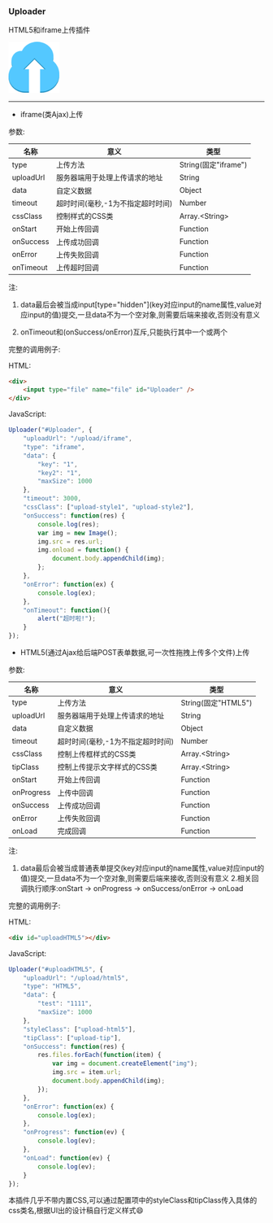 ### Uploader

HTML5和iframe上传插件

<img src="Upload.png" width="100px" height="100px" />

---

- iframe(类Ajax)上传

参数:

| 名称        | 意义                  | 类型                   |
| --------- | ------------------- | -------------------- |
| type      | 上传方法                | String(固定"iframe")   |
| uploadUrl | 服务器端用于处理上传请求的地址     | String               |
| data      | 自定义数据               | Object               |
| timeout   | 超时时间(毫秒,-1为不指定超时时间) | Number               |
| cssClass  | 控制样式的CSS类           | Array.&lt;String&gt; |
| onStart   | 开始上传回调              | Function             |
| onSuccess | 上传成功回调              | Function             |
| onError   | 上传失败回调              | Function             |
| onTimeout | 上传超时回调              | Function             |

注:

1. data最后会被当成input\[type="hidden"\](key对应input的name属性,value对应input的值)提交,一旦data不为一个空对象,则需要后端来接收,否则没有意义

2. onTimeout和(onSuccess/onError)互斥,只能执行其中一个或两个

完整的调用例子:

HTML: 
​    
```html
<div>
    <input type="file" name="file" id="Uploader" />
</div>
```

JavaScript:

```javascript
Uploader("#Uploader", {
	"uploadUrl": "/upload/iframe",
	"type": "iframe",
	"data": {
		"key": "1",
		"key2": "1",
		"maxSize": 1000
	},
	"timeout": 3000,
	"cssClass": ["upload-style1", "upload-style2"],
	"onSuccess": function(res) {
		console.log(res);
		var img = new Image();
		img.src = res.url;
		img.onload = function() {
			document.body.appendChild(img);
		};
	},
	"onError": function(ex) {
		console.log(ex);
	},
	"onTimeout": function(){
		alert("超时啦!");
	}
});
```

- HTML5(通过Ajax给后端POST表单数据,可一次性拖拽上传多个文件)上传

参数:

| 名称         | 意义                  | 类型                   |
| ---------- | ------------------- | -------------------- |
| type       | 上传方法                | String(固定"HTML5")    |
| uploadUrl  | 服务器端用于处理上传请求的地址     | String               |
| data       | 自定义数据               | Object               |
| timeout    | 超时时间(毫秒,-1为不指定超时时间) | Number               |
| cssClass   | 控制上传框样式的CSS类        | Array.&lt;String&gt; |
| tipClass   | 控制上传提示文字样式的CSS类     | Array.&lt;String&gt; |
| onStart    | 开始上传回调              | Function             |
| onProgress | 上传中回调               | Function             |
| onSuccess  | 上传成功回调              | Function             |
| onError    | 上传失败回调              | Function             |
| onLoad     | 完成回调                | Function             |

注:

1. data最后会被当成普通表单提交(key对应input的name属性,value对应input的值)提交,一旦data不为一个空对象,则需要后端来接收,否则没有意义
   2.相关回调执行顺序:onStart -> onProgress -> onSuccess/onError -> onLoad

完整的调用例子:

HTML: 
​    
```html
<div id="uploadHTML5"></div>
```

JavaScript:

```javascript
Uploader("#uploadHTML5", {
	"uploadUrl": "/upload/html5",
	"type": "HTML5",
	"data": {
		"test": "1111",
		"maxSize": 1000
	},
	"styleClass": ["upload-html5"],
	"tipClass": ["upload-tip"],
	"onSuccess": function(res) {
		res.files.forEach(function(item) {
			var img = document.createElement("img");
			img.src = item.url;
			document.body.appendChild(img);
		});
	},
	"onError": function(ex) {
		console.log(ex);
	},
	"onProgress": function(ev) {
		console.log(ev);
	},
	"onLoad": function(ev) {
		console.log(ev);	
	}
});
```

本插件几乎不带内置CSS,可以通过配置项中的styleClass和tipClass传入具体的css类名,根据UI出的设计稿自行定义样式😄
